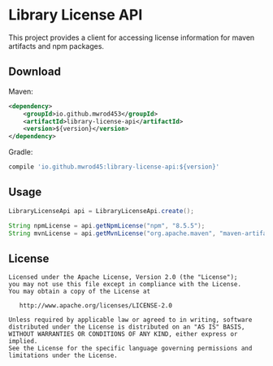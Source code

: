 # Library License API

This project provides a client for accessing license information for maven artifacts and npm packages.

Download
---
Maven:

```xml
<dependency>
    <groupId>io.github.mwrod453</groupId>
    <artifactId>library-license-api</artifactId>
    <version>${version}</version>
</dependency>
```

Gradle:

```groovy
compile 'io.github.mwrod45:library-license-api:${version}'
```

Usage
---
```java
LibraryLicenseApi api = LibraryLicenseApi.create();

String npmLicense = api.getNpmLicense("npm", "8.5.5");
String mvnLicense = api.getMvnLicense("org.apache.maven", "maven-artifact", "3.8.5");
```

License
---
```
Licensed under the Apache License, Version 2.0 (the "License");
you may not use this file except in compliance with the License.
You may obtain a copy of the License at

   http://www.apache.org/licenses/LICENSE-2.0

Unless required by applicable law or agreed to in writing, software
distributed under the License is distributed on an "AS IS" BASIS,
WITHOUT WARRANTIES OR CONDITIONS OF ANY KIND, either express or implied.
See the License for the specific language governing permissions and
limitations under the License.
```
